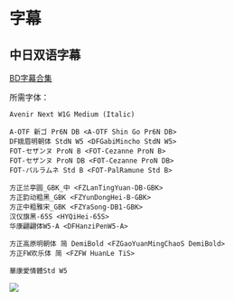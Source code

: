 # 字幕

## 中日双语字幕

[BD字幕合集](https://github.com/Nekomoekissaten-SUB/Nekomoekissaten-Storage/releases/download/subtitle_pkg/Sigururi_BD_JPCH.7z)

所需字体：
```
Avenir Next W1G Medium (Italic)

A-OTF 新ゴ Pr6N DB <A-OTF Shin Go Pr6N DB> 
DF娥眉明朝体 StdN W5 <DFGabiMincho StdN W5>
FOT-セザンヌ ProN B <FOT-Cezanne ProN B>
FOT-セザンヌ ProN DB <FOT-Cezanne ProN DB>
FOT-パルラムネ Std B <FOT-PalRamune Std B>

方正兰亭圆_GBK_中 <FZLanTingYuan-DB-GBK>
方正韵动粗黑_GBK <FZYunDongHei-B-GBK>
方正中粗雅宋_GBK <FZYaSong-DB1-GBK>
汉仪旗黑-65S <HYQiHei-65S>
华康翩翩体W5-A <DFHanziPenW5-A>

方正高原明朝体 简 DemiBold <FZGaoYuanMingChaoS DemiBold>
方正FW欢乐体 简 <FZFW HuanLe TiS>

華康愛情體Std W5
```

![](https://nekomoe.pages.dev/images/2020-10/sigururi.png)